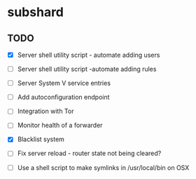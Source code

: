 # subshard


## TODO

 - [x] Server shell utility script - automate adding users
 - [ ] Server shell utility script -automate adding rules
 - [ ] Server System V service entries
 - [ ] Add autoconfiguration endpoint
 - [ ] Integration with Tor
 - [ ] Monitor health of a forwarder
 - [x] Blacklist system
 - [ ] Fix server reload - router state not being cleared?

 - [ ] Use a shell script to make symlinks in /usr/local/bin on OSX
